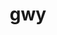 ---
title: "gwy"
hideMeta: true
showbreadcrumbs: true
weight: 10
showToc: true
TocOpen: true
tags: ["gwy"]
summary: "gwy"
draft: true
comments: true

---